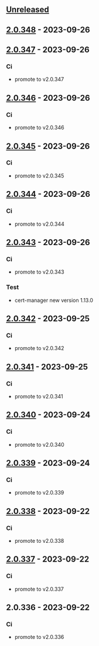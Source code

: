 <a name="unreleased"></a>
## [Unreleased]


<a name="2.0.348"></a>
## [2.0.348] - 2023-09-26

<a name="2.0.347"></a>
## [2.0.347] - 2023-09-26
### Ci
- promote to v2.0.347


<a name="2.0.346"></a>
## [2.0.346] - 2023-09-26
### Ci
- promote to v2.0.346


<a name="2.0.345"></a>
## [2.0.345] - 2023-09-26
### Ci
- promote to v2.0.345


<a name="2.0.344"></a>
## [2.0.344] - 2023-09-26
### Ci
- promote to v2.0.344


<a name="2.0.343"></a>
## [2.0.343] - 2023-09-26
### Ci
- promote to v2.0.343

### Test
- cert-manager new version 1.13.0


<a name="2.0.342"></a>
## [2.0.342] - 2023-09-25
### Ci
- promote to v2.0.342


<a name="2.0.341"></a>
## [2.0.341] - 2023-09-25
### Ci
- promote to v2.0.341


<a name="2.0.340"></a>
## [2.0.340] - 2023-09-24
### Ci
- promote to v2.0.340


<a name="2.0.339"></a>
## [2.0.339] - 2023-09-24
### Ci
- promote to v2.0.339


<a name="2.0.338"></a>
## [2.0.338] - 2023-09-22
### Ci
- promote to v2.0.338


<a name="2.0.337"></a>
## [2.0.337] - 2023-09-22
### Ci
- promote to v2.0.337


<a name="2.0.336"></a>
## 2.0.336 - 2023-09-22
### Ci
- promote to v2.0.336


[Unreleased]: https://gitlab.industrysoftware.automation.siemens.com/caas-ops/fleet/aws-usea1-qa-qa/compare/2.0.348...HEAD
[2.0.348]: https://gitlab.industrysoftware.automation.siemens.com/caas-ops/fleet/aws-usea1-qa-qa/compare/2.0.347...2.0.348
[2.0.347]: https://gitlab.industrysoftware.automation.siemens.com/caas-ops/fleet/aws-usea1-qa-qa/compare/2.0.346...2.0.347
[2.0.346]: https://gitlab.industrysoftware.automation.siemens.com/caas-ops/fleet/aws-usea1-qa-qa/compare/2.0.345...2.0.346
[2.0.345]: https://gitlab.industrysoftware.automation.siemens.com/caas-ops/fleet/aws-usea1-qa-qa/compare/2.0.344...2.0.345
[2.0.344]: https://gitlab.industrysoftware.automation.siemens.com/caas-ops/fleet/aws-usea1-qa-qa/compare/2.0.343...2.0.344
[2.0.343]: https://gitlab.industrysoftware.automation.siemens.com/caas-ops/fleet/aws-usea1-qa-qa/compare/2.0.342...2.0.343
[2.0.342]: https://gitlab.industrysoftware.automation.siemens.com/caas-ops/fleet/aws-usea1-qa-qa/compare/2.0.341...2.0.342
[2.0.341]: https://gitlab.industrysoftware.automation.siemens.com/caas-ops/fleet/aws-usea1-qa-qa/compare/2.0.340...2.0.341
[2.0.340]: https://gitlab.industrysoftware.automation.siemens.com/caas-ops/fleet/aws-usea1-qa-qa/compare/2.0.339...2.0.340
[2.0.339]: https://gitlab.industrysoftware.automation.siemens.com/caas-ops/fleet/aws-usea1-qa-qa/compare/2.0.338...2.0.339
[2.0.338]: https://gitlab.industrysoftware.automation.siemens.com/caas-ops/fleet/aws-usea1-qa-qa/compare/2.0.337...2.0.338
[2.0.337]: https://gitlab.industrysoftware.automation.siemens.com/caas-ops/fleet/aws-usea1-qa-qa/compare/2.0.336...2.0.337
